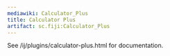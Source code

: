 ```yaml
---
mediawiki: Calculator_Plus
title: Calculator Plus
artifact: sc.fiji:Calculator_Plus
---
```


See /ij/plugins/calculator-plus.html for documentation.

